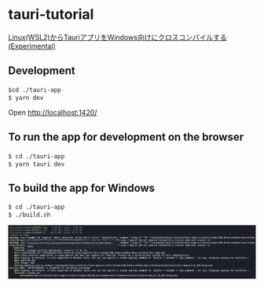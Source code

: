 # tauri-tutorial

[Linux(WSL2)からTauriアプリをWindows向けにクロスコンパイルする(Experimental)](https://zenn.dev/junkor/articles/69ad2422b8067f)

## Development
```
$cd ./tauri-app
$ yarn dev
```

Open [http://localhost:1420/](http://localhost:1420/)

## To run the app for development on the browser
```
$ cd ./tauri-app
$ yarn tauri dev
```

## To build the app for Windows
```
$ cd ./tauri-app
$ ./build.sh
```

![build_exe_successful.png](./build_exe_successful.png)
